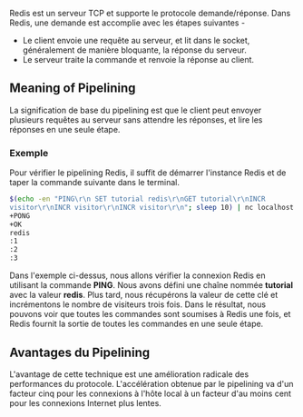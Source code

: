 Redis est un serveur TCP et supporte le protocole demande/réponse. Dans Redis, une demande est accomplie avec les étapes suivantes -

- Le client envoie une requête au serveur, et lit dans le socket, généralement de manière bloquante, la réponse du serveur.
- Le serveur traite la commande et renvoie la réponse au client.

## Meaning of Pipelining

La signification de base du pipelining est que le client peut envoyer plusieurs requêtes au serveur sans attendre les réponses, et lire les réponses en une seule étape.

### Exemple

Pour vérifier le pipelining Redis, il suffit de démarrer l'instance Redis et de taper la commande suivante dans le terminal.

```bash
$(echo -en "PING\r\n SET tutorial redis\r\nGET tutorial\r\nINCR 
visitor\r\nINCR visitor\r\nINCR visitor\r\n"; sleep 10) | nc localhost 6379  
+PONG 
+OK 
redis 
:1 
:2 
:3 
```

Dans l'exemple ci-dessus, nous allons vérifier la connexion Redis en utilisant la commande **PING**. Nous avons défini une chaîne nommée **tutorial** avec la valeur **redis**. Plus tard, nous récupérons la valeur de cette clé et incrémentons le nombre de visiteurs trois fois. Dans le résultat, nous pouvons voir que toutes les commandes sont soumises à Redis une fois, et Redis fournit la sortie de toutes les commandes en une seule étape.

## Avantages du Pipelining

L'avantage de cette technique est une amélioration radicale des performances du protocole. L'accélération obtenue par le pipelining va d'un facteur cinq pour les connexions à l'hôte local à un facteur d'au moins cent pour les connexions Internet plus lentes.
